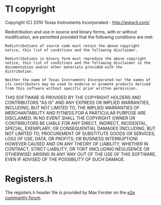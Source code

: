 # TI copyright
Copyright (C) 2010 Texas Instruments Incorporated - http://www.ti.com/ 

Redistribution and use in source and binary forms, with or without 
modification, are permitted provided that the following conditions 
are met:

    Redistributions of source code must retain the above copyright 
    notice, this list of conditions and the following disclaimer.

    Redistributions in binary form must reproduce the above copyright
    notice, this list of conditions and the following disclaimer in the 
    documentation and/or other materials provided with the   
    distribution.

    Neither the name of Texas Instruments Incorporated nor the names of
    its contributors may be used to endorse or promote products derived
    from this software without specific prior written permission.

THIS SOFTWARE IS PROVIDED BY THE COPYRIGHT HOLDERS AND CONTRIBUTORS 
"AS IS" AND ANY EXPRESS OR IMPLIED WARRANTIES, INCLUDING, BUT NOT 
LIMITED TO, THE IMPLIED WARRANTIES OF MERCHANTABILITY AND FITNESS FOR
A PARTICULAR PURPOSE ARE DISCLAIMED. IN NO EVENT SHALL THE COPYRIGHT 
OWNER OR CONTRIBUTORS BE LIABLE FOR ANY DIRECT, INDIRECT, INCIDENTAL, 
SPECIAL, EXEMPLARY, OR CONSEQUENTIAL DAMAGES (INCLUDING, BUT NOT 
LIMITED TO, PROCUREMENT OF SUBSTITUTE GOODS OR SERVICES; LOSS OF USE,
DATA, OR PROFITS; OR BUSINESS INTERRUPTION) HOWEVER CAUSED AND ON ANY
THEORY OF LIABILITY, WHETHER IN CONTRACT, STRICT LIABILITY, OR TORT 
(INCLUDING NEGLIGENCE OR OTHERWISE) ARISING IN ANY WAY OUT OF THE USE 
OF THIS SOFTWARE, EVEN IF ADVISED OF THE POSSIBILITY OF SUCH DAMAGE.

# Registers.h
The registers.h header file is provided by Max Forster on the [e2e cummunity forum](https://e2e.ti.com/support/dsp/c5000/f/109/t/231388).